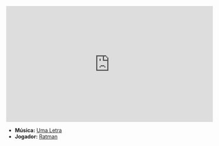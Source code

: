 <iframe width="560" height="315" src="https://www.youtube.com/embed/LpBVtUQWlPA?si=9IGCFbaDP2O3Y6kW" title="YouTube video player" frameborder="0" allow="accelerometer; autoplay; clipboard-write; encrypted-media; gyroscope; picture-in-picture; web-share" referrerpolicy="strict-origin-when-cross-origin" allowfullscreen></iframe>

- **Música:** [Uma Letra](../Músicas/Uma%20Letra.md)
- **Jogador:** [Ratman](content/Jogadores/Ratman.md)
